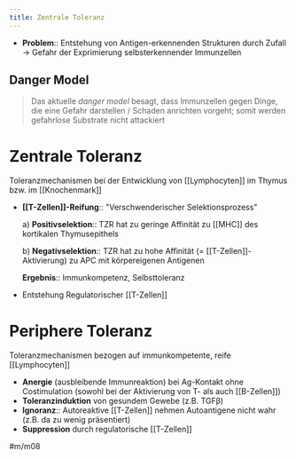 ```yaml
---
title: Zentrale Toleranz
---
```



- **Problem**:: Entstehung von Antigen-erkennenden Strukturen durch Zufall → Gefahr der Exprimierung selbsterkennender Immunzellen

## Danger Model

> Das aktuelle *danger model* besagt, dass Immunzellen gegen Dinge, die eine Gefahr darstellen / Schaden anrichten vorgeht; somit werden gefahrlose Substrate nicht attackiert

# Zentrale Toleranz

Toleranzmechanismen bei der Entwicklung von [[Lymphocyten]] im Thymus bzw. im [[Knochenmark]]

- **[[T-Zellen]]-Reifung**:: "Verschwenderischer Selektionsprozess"

    a) **Positivselektion**:: TZR hat zu geringe Affinität zu [[MHC]] des kortikalen Thymusepithels

    b) **Negativselektion**:: TZR hat zu hohe Affinität (= [[T-Zellen]]-Aktivierung) zu APC mit körpereigenen Antigenen

    **Ergebnis**:: Immunkompetenz, Selbsttoleranz

- Entstehung Regulatorischer [[T-Zellen]]

# Periphere Toleranz

Toleranzmechanismen bezogen auf immunkompetente, reife [[Lymphocyten]]

- **Anergie** (ausbleibende Immunreaktion) bei Ag-Kontakt ohne Costimulation (sowohl bei der Aktivierung von T- als auch [[B-Zellen]])
- **Toleranzinduktion** von gesundem Gewebe (z.B. TGFβ)
- **Ignoranz**:: Autoreaktive [[T-Zellen]] nehmen Autoantigene nicht wahr (z.B. da zu wenig präsentiert)
- **Suppression** durch regulatorische [[T-Zellen]]

#m/m08